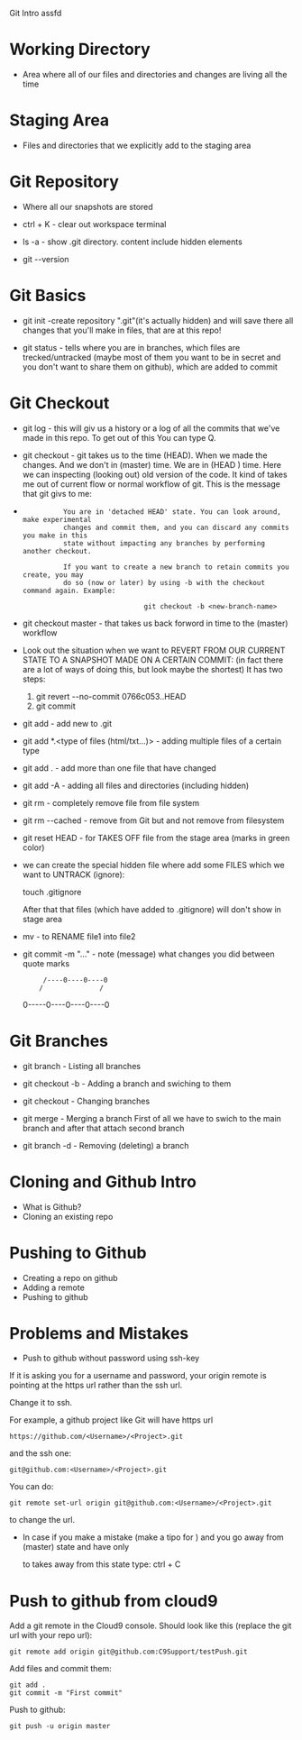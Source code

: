 
Git Intro assfd
# Working Directory
- Area where all of our files and directories and changes are living all the time

# Staging Area
- Files and directories that we explicitly add to the staging area

# Git Repository
- Where all our snapshots are stored

* ctrl + K - clear out workspace terminal
* ls -a - show .git directory. content include hidden elements



* git   --version



# Git Basics
* git init -create repository ".git"(it's actually hidden) and 
            will save there all changes that you'll make in files, 
            that are at this repo!

* git status - tells where you are in branches, which files are
               trecked/untracked (maybe most of them you want 
               to be in secret and you don't want to share them
               on github), which are added to commit


# Git Checkout
* git log - this will giv us a history or a log of all the commits
            that we've made in this repo. To get out of this You
            can type Q. 
* git checkout <commit id> - git takes us to the <commit id> time (HEAD).
                When we made the <commit id> changes. And we don't in 
                (master) time. We are in (HEAD <commit id>) time. Here we
                can inspecting (looking out) old version of the code. It
                kind of takes me out of current flow or normal workflow 
                of git. This is the message that git givs to me:

*               You are in 'detached HEAD' state. You can look around, make experimental
                changes and commit them, and you can discard any commits you make in this
                state without impacting any branches by performing another checkout.

                If you want to create a new branch to retain commits you create, you may
                do so (now or later) by using -b with the checkout command again. Example:

                                    git checkout -b <new-branch-name>

* git checkout master - that takes us back forword in time to the 
                        (master) workflow
                
* Look out the situation when we want to 
  REVERT FROM OUR CURRENT STATE TO A 
  SNAPSHOT MADE ON A CERTAIN COMMIT: 
  (in fact there are a lot of ways of 
  doing this, but look maybe the shortest)
  It has two steps:
    1)  git revert --no-commit 0766c053..HEAD
    2)  git commit




* git add <file> - add new <file> to .git
* git add *.<type of files (html/txt...)> - adding multiple files
            of a certain type
* git add . - add more than one file that have changed
* git add -A - adding all files and directories (including hidden)


* git rm <file> - completely remove file from file system
* git rm --cached <file> - remove from Git but and not remove from
                filesystem




* git reset HEAD <file> - for TAKES OFF file from the stage area
                (marks in green color)

* we can create the special hidden file where add some FILES which we
    want to UNTRACK (ignore):
   
    touch .gitignore
    
    After that that files (which have added to .gitignore) will don't
    show in stage area

* mv <file1> <file2> - to RENAME file1 into file2
    

* git commit -m "..." - note (message) what changes you did between
                        quote marks

       
           /----0----0----0
          /              /
   0-----0----0----0----0

# Git Branches

* git branch  - Listing all branches   
    
* git checkout -b <new branch name> - Adding a branch and swiching to them

* git checkout <branch name> - Changing branches

* git merge <merging branch name>- Merging a branch 
    First of all we have to swich to the main branch and after that attach
    second branch

* git branch -d <branch name> - Removing (deleting) a branch



# Cloning and Github Intro
* What is Github?
* Cloning an existing repo

# Pushing to Github
* Creating a repo on github
* Adding a remote
* Pushing to github


# Problems and Mistakes
* Push to github without password using ssh-key

If it is asking you for a username and password, your origin remote is pointing at the https url rather than the ssh url.

Change it to ssh.

For example, a github project like Git will have https url

    https://github.com/<Username>/<Project>.git
and the ssh one:

    git@github.com:<Username>/<Project>.git
You can do:

    git remote set-url origin git@github.com:<Username>/<Project>.git
to change the url.
    
* In case if you make a mistake (make a tipo for ) and you go away from
    (master) state and have only 
    >       
    to takes away from this state type:
    ctrl + C

# Push to github from cloud9

Add a git remote in the Cloud9 console. Should look like this (replace the git url with your repo url): 

    git remote add origin git@github.com:C9Support/testPush.git 

Add files and commit them:

    git add . 
    git commit -m "First commit"

Push to github: 

    git push -u origin master